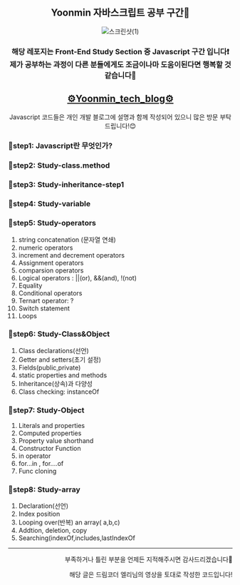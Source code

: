 <section align = "center">
<h1>Yoonmin 자바스크립트 공부 구간📝</h1>

![스크린샷(1)](https://user-images.githubusercontent.com/89017779/149787111-6bd7e2b4-6255-4032-b5cf-24a391861773.png)

<h3> 해당 레포지는 Front-End Study Section 중 Javascript 구간 입니다❗<br> 제가 공부하는 과정이 다른 분들에게도 조금이나마 도움이된다면 행복할 것 같습니다👏</h3>
<h2 align="center"><a href="https://yoon-min-codinglog.tistory.com/">⚙Yoonmin_tech_blog⚙</a></h2>
<p>Javascript 코드들은 개인 개발 블로그에 설명과 함께 작성되어 있으니 많은 방문 부탁드립니다!😊</p>
</section>

  <h3> 🙌step1: Javascript란 무엇인가? </h3>
  <h3> 🙌step2: Study-class.method </h3>
  <h3> 🙌step3: Study-inheritance-step1 </h3>
  <h3> 🙌step4: Study-variable </h3>
  <h3> 🙌step5: Study-operators </h3>
    <ol class = "operators">
      <li>string concatenation (문자열 연쇄)</li>
      <li>numeric operators</li>
      <li>increment and decrement operators</li>
      <li>Assignment operators</li>
      <li>comparsion operators</li>
      <li>Logical operators : ||(or), &&(and), !(not)</li>
      <li>Equality</li>
      <li>Conditional operators</li>
      <li>Ternart operator: ?</li>
      <li>Switch statement</li>
      <li>Loops</li>
   </ol>
 <h3> 🙌step6: Study-Class&Object </h3>
 <ol class = "Class&&Object">
      <li>Class declarations(선언)</li>
      <li>Getter and setters(초기 설정)</li>
      <li>Fields(public,private)</li>
      <li>static properties and methods</li>
      <li>Inheritance(상속)과 다양성</li>
      <li>Class checking: instanceOf</li>
 </ol>
  <h3> 🙌step7: Study-Object </h3>
   <ol class = "Object">
      <li>Literals and properties</li>
      <li>Computed properties</li>
      <li>Property value shorthand</li>
      <li>Constructor Function</li>
      <li>in operator</li>
      <li>for...in , for....of</li>
      <li>Func cloning</li>
 </ol>
 <h3> 🙌step8: Study-array </h3>
    <ol class = "array">
      <li>Declaration(선언)</li>
      <li>Index position</li>
      <li>Looping over(반복) an array( a,b,c)</li>
      <li>Addtion, deletion, copy</li>
      <li>Searching(indexOf,includes,lastIndexOf</li>
 </ol>
 
 ----------------------------------------------------------------------------------------
 <p align="right">부족하거나 틀린 부분을 언제든 지적해주시면  감사드리겠습니다🙏</p>
 <p align="right">해당 글은 드림코더 엘리님의 영상을 토대로 작성한 코드입니다!</p>
